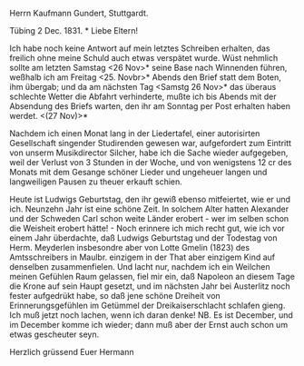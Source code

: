 Herrn Kaufmann Gundert, Stuttgardt.

 Tübing 2 Dec. 1831. <Freitag>*
Liebe Eltern!

Ich habe noch keine Antwort auf mein letztes Schreiben erhalten, das freilich ohne meine Schuld auch etwas verspätet wurde. Wüst nehmlich sollte am letzten Samstag <26 Nov>* seine Base nach Winnenden führen, weßhalb ich am Freitag <25. Novbr>* Abends den Brief statt dem Boten, ihm übergab; und da am nächsten Tag <Samstg 26 Nov>* das überaus schlechte Wetter die Abfahrt verhinderte, mußte ich bis Abends mit der Absendung des Briefs warten, den ihr am Sonntag per Post erhalten haben werdet. <(27 Nov)>*

Nachdem ich einen Monat lang in der Liedertafel, einer autorisirten Gesellschaft singender Studirenden gewesen war, aufgefordert zum Eintritt von unserm Musikdirector Silcher, habe ich die Sache wieder aufgegeben, weil der Verlust von 3 Stunden in der Woche, und von wenigstens 12 cr des Monats mit dem Gesange schöner Lieder und ungeheuer langen und langweiligen Pausen zu theuer erkauft schien.

Heute ist Ludwigs Geburtstag, den ihr gewiß ebenso mitfeiertet, wie er und ich. Neunzehn Jahr ist eine schöne Zeit. In solchem Alter hatten Alexander und der Schweden Carl schon weite Länder erobert - wer im selben schon die Weisheit erobert hätte! - Noch erinnere ich mich recht gut, wie ich vor einem Jahr überdachte, daß Ludwigs Geburtstag und der Todestag von Herm. Meyderlen insbesondre aber von Lotte Gmelin (1823) des Amtsschreibers in Maulbr. einzigem in der That aber einzigem Kind auf denselben zusammenfielen. Und lacht nur, nachdem ich ein Weilchen meinen Gefühlen Raum gelassen, fiel mir ein, daß Napoleon an diesem Tage die Krone auf sein Haupt gesetzt, und im nächsten Jahr bei Austerlitz noch fester aufgedrükt habe, so daß jene schöne Dreiheit von Erinnerungsgefühlen im Getümmel der Dreikaiserschlacht schlafen gieng. Ich muß jetzt noch lachen, wenn ich daran denke! 
NB. Es ist December, und im December komme ich wieder; dann muß aber der Ernst auch schon um etwas gescheuter seyn.

Herzlich grüssend
 Euer Hermann
